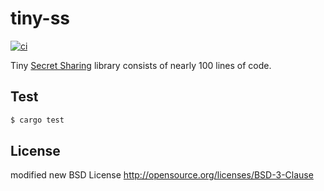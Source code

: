 # tiny-ss

[![ci](https://github.com/kazuakiishiguro/tiny-ss/actions/workflows/ci.yml/badge.svg)](https://github.com/kazuakiishiguro/tiny-ss/actions/workflows/ci.yml)

Tiny [Secret Sharing](https://en.wikipedia.org/wiki/Shamir%27s_Secret_Sharing) library consists of nearly 100 lines of code.

## Test

```sh
$ cargo test
```

## License

modified new BSD License http://opensource.org/licenses/BSD-3-Clause

